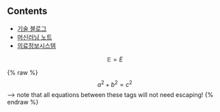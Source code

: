 ## Contents

* [기술 블로그](./technical_articles/index.md)
* [머신러닝 노트](./machine_learning_notes/index.md)
* [의료정보시스템](./medical_information_systems/index.md)


$$
    \mathbb E = E
$$

{% raw %}
  $$a^2 + b^2 = c^2$$ --> note that all equations between these tags will not need escaping! 
{% endraw %}
